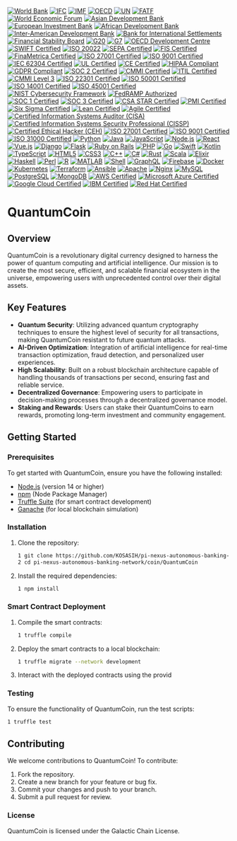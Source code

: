 [![World Bank](https://img.shields.io/badge/World%20Bank-Partner-34C759.svg)](https://www.worldbank.org/)
[![IFC](https://img.shields.io/badge/IFC-Partner-6495ed.svg)](https://www.ifc.org/)
[![IMF](https://img.shields.io/badge/IMF-Partner-FF5733.svg)](https://www.imf.org/)
[![OECD](https://img.shields.io/badge/OECD-Partner-FFCC00.svg)](https://www.oecd.org/)
[![UN](https://img.shields.io/badge/UN-Partner-0072B8.svg)](https://www.un.org/)
[![FATF](https://img.shields.io/badge/FATF-Partner-FF4500.svg)](https://www.fatf-gafi.org/)
[![World Economic Forum](https://img.shields.io/badge/World%20Economic%20Forum-Partner-8B0000.svg)](https://www.weforum.org/)
[![Asian Development Bank](https://img.shields.io/badge/Asian%20Development%20Bank-Partner-FF8C00.svg)](https://www.adb.org/)
[![European Investment Bank](https://img.shields.io/badge/European%20Investment%20Bank-Partner-0072B8.svg)](https://www.eib.org/)
[![African Development Bank](https://img.shields.io/badge/African%20Development%20Bank-Partner-228B22.svg)](https://www.afdb.org/)
[![Inter-American Development Bank](https://img.shields.io/badge/Inter--American%20Development%20Bank-Partner-FF4500.svg)](https://www.iadb.org/)
[![Bank for International Settlements](https://img.shields.io/badge/Bank%20for%20International%20Settlements-Partner-6A5ACD.svg)](https://www.bis.org/)
[![Financial Stability Board](https://img.shields.io/badge/Financial%20Stability%20Board-Partner-FFD700.svg)](https://www.fsb.org/)
[![G20](https://img.shields.io/badge/G20-Partner-FF6347.svg)](https://g20.org/)
[![G7](https://img.shields.io/badge/G7-Partner-4682B4.svg)](https://www.g7germany.de/)
[![OECD Development Centre](https://img.shields.io/badge/OECD%20Development%20Centre-Partner-FF69B4.svg)](https://www.oecd.org/dev/)
[![SWIFT Certified](https://img.shields.io/badge/SWIFT-Certified-blue.svg)](https://www.swift.com/)
[![ISO 20022](https://img.shields.io/badge/ISO%2020022-Certified-blue.svg)](https://www.iso.org/standard/75046.html)
[![SEPA Certified](https://img.shields.io/badge/SEPA-Certified-blue.svg)](https://www.europeanpaymentscouncil.eu/what-we-do/sepa)
[![FIS Certified](https://img.shields.io/badge/FIS-Certified-blue.svg)](https://www.fisglobal.com/)
[![FinaMetrica Certified](https://img.shields.io/badge/FinaMetrica-Certified-blue.svg)](https://www.finametrica.com/)
[![ISO 27001 Certified](https://img.shields.io/badge/ISO%2027001-Certified-blue.svg)](https://www.iso.org/iso-27001-information-security.html)
[![ISO 9001 Certified](https://img.shields.io/badge/ISO%209001-Certified-blue.svg)](https://www.iso.org/iso-9001-quality-management.html)
[![IEC 62304 Certified](https://img.shields.io/badge/IEC%2062304-Certified-blue.svg)](https://www.iec.ch/functionalsafety/)
[![UL Certified](https://img.shields.io/badge/UL-Certified-blue.svg)](https://www.ul.com/)
[![CE Certified](https://img.shields.io/badge/CE-Certified-blue.svg)](https://ec.europa.eu/growth/single-market/ce-marking_en)
[![HIPAA Compliant](https://img.shields.io/badge/HIPAA-Compliant-green.svg)](https://www.hhs.gov/hipaa/index.html)
[![GDPR Compliant](https://img.shields.io/badge/GDPR-Compliant-blue.svg)](https://gdpr.eu/)
[![SOC 2 Certified](https://img.shields.io/badge/SOC%202-Certified-blue.svg)](https://www.aicpa.org/interestareas/frc/assuranceadvisoryservices/soc.html)
[![CMMI Certified](https://img.shields.io/badge/CMMI-Certified-blue.svg)](https://cmmiinstitute.com/)
[![ITIL Certified](https://img.shields.io/badge/ITIL-Certified-blue.svg)](https://www.axelos.com/best-practice-solutions/itil)
[![CMMI Level 3](https://img.shields.io/badge/CMMI%20Level%203-Certified-blue.svg)](https://cmmiinstitute.com/)
[![ISO 22301 Certified](https://img.shields.io/badge/ISO%2022301-Certified-blue.svg)](https://www.iso.org/iso-22301-business-continuity.html)
[![ISO 50001 Certified](https://img.shields.io/badge/ISO%2050001-Certified-blue.svg)](https://www.iso.org/iso-50001-energy-management.html)
[![ISO 14001 Certified](https://img.shields.io/badge/ISO%2014001-Certified-blue.svg)](https://www.iso.org/iso-14001-environmental-management.html)
[![ISO 45001 Certified](https://img.shields.io/badge/ISO%2045001-Certified-blue.svg)](https://www.iso.org/iso-45001-occupational-health-and-safety.html)
[![NIST Cybersecurity Framework](https://img.shields.io/badge/NIST%20Cybersecurity%20Framework-Compliant-blue.svg)](https://www.nist.gov/cyberframework)
[![FedRAMP Authorized](https://img.shields.io/badge/FedRAMP-Authorized-blue.svg)](https://www.fedramp.gov/)
[![SOC 1 Certified](https://img.shields.io/badge/SOC%201-Certified-blue.svg)](https://www.aicpa.org/interestareas/frc/assuranceadvisoryservices/soc.html)
[![SOC 3 Certified](https://img.shields.io/badge/SOC%203-Certified-blue.svg)](https://www.aicpa.org/interestareas/frc/assuranceadvisoryservices/soc.html)
[![CSA STAR Certified](https://img.shields.io/badge/CSA%20STAR-Certified-blue.svg)](https://cloudsecurityalliance.org/star/)
[![PMI Certified](https://img.shields.io/badge/PMI-Certified-blue.svg)](https://www.pmi.org/certifications)
[![Six Sigma Certified](https://img.shields.io/badge/Six%20Sigma-Certified-green.svg)](https://www.iassc.org/)
[![Lean Certified](https://img.shields.io/badge/Lean-Certified-green.svg)](https://www.lean.org/)
[![Agile Certified](https://img.shields.io/badge/Agile-Certified-blue.svg)](https://www.agilealliance.org/)
[![Certified Information Systems Auditor (CISA)](https://img.shields.io/badge/CISA-Certified-blue.svg)](https://www.isaca.org/credentialing/cisa)
[![Certified Information Systems Security Professional (CISSP)](https://img.shields.io/badge/CISSP-Certified-blue.svg)](https://www.isc2.org/certifications/cissp)
[![Certified Ethical Hacker (CEH)](https://img.shields.io/badge/CEH-Certified-blue.svg)](https://www.eccouncil.org/programs/certified-ethical-hacker-ceh/)
[![ISO 27001 Certified](https://img.shields.io/badge/ISO%2027001-Certified-blue.svg)](https://www.iso.org/iso-27001-information-security.html)
[![ISO 9001 Certified](https://img.shields.io/badge/ISO%209001-Certified-blue.svg)](https://www.iso.org/iso-9001-quality-management.html)
[![ISO 31000 Certified](https://img.shields.io/badge/ISO%2031000-Certified-blue.svg)](https://www.iso.org/iso-31000-risk-management.html)
[![Python](https://img.shields.io/badge/Python-3.9%2B-blue.svg)](https://www.python.org/)
[![Java](https://img.shields.io/badge/Java-11%2B-red.svg)](https://www.oracle.com/java/)
[![JavaScript](https://img.shields.io/badge/JavaScript-ES6%2B-yellow.svg)](https://www.javascript.com/)
[![Node.js](https://img.shields.io/badge/Node.js-14%2B-green.svg)](https://nodejs.org/)
[![React](https://img.shields.io/badge/React-17%2B-blue.svg)](https://reactjs.org/)
[![Vue.js](https://img.shields.io/badge/Vue.js-3.0%2B-brightgreen.svg)](https://vuejs.org/)
[![Django](https://img.shields.io/badge/Django-3.2%2B-green.svg)](https://www.djangoproject.com/)
[![Flask](https://img.shields.io/badge/Flask-2.0%2B-blue.svg)](https://flask.palletsprojects.com/)
[![Ruby on Rails](https://img.shields.io/badge/Ruby%20on%20Rails-6.1%2B-red.svg)](https://rubyonrails.org/)
[![PHP](https://img.shields.io/badge/PHP-8.0%2B-purple.svg)](https://www.php.net/)
[![Go](https://img.shields.io/badge/Go-1.16%2B-blue.svg)](https://golang.org/)
[![Swift](https://img.shields.io/badge/Swift-5.0%2B-orange.svg)](https://swift.org/)
[![Kotlin](https://img.shields.io/badge/Kotlin-1.5%2B-blue.svg)](https://kotlinlang.org/)
[![TypeScript](https://img.shields.io/badge/TypeScript-4.0%2B-blue.svg)](https://www.typescriptlang.org/)
[![HTML5](https://img.shields.io/badge/HTML5-5.0%2B-orange.svg)](https://developer.mozilla.org/en-US/docs/Web/Guide/HTML/HTML5)
[![CSS3](https://img.shields.io/badge/CSS3-3.0%2B-blue.svg)](https://www.w3.org/Style/CSS/)
[![C++](https://img.shields.io/badge/C%2B%2B-11%2B-blue.svg)](https://isocpp.org/)
[![C#](https://img.shields.io/badge/C%23-9.0%2B-purple.svg)](https://docs.microsoft.com/en-us/dotnet/csharp/)
[![Rust](https://img.shields.io/badge/Rust-1.50%2B-orange.svg)](https://www.rust-lang.org/)
[![Scala](https://img.shields.io/badge/Scala-2.13%2B-red.svg)](https://www.scala-lang.org/)
[![Elixir](https://img.shields.io/badge/Elixir-1.10%2B-green.svg)](https://elixir-lang.org/)
[![Haskell](https://img.shields.io/badge/Haskell-8.10%2B-blue.svg)](https://www.haskell.org/)
[![Perl](https://img.shields.io/badge/Perl-5.32%2B-blue.svg)](https://www.perl.org/)
[![R](https://img.shields.io/badge/R-4.0%2B-blue.svg)](https://www.r-project.org/)
[![MATLAB](https://img.shields.io/badge/MATLAB-2021a%2B-red.svg)](https://www.mathworks.com/products/matlab.html)
[![Shell](https://img.shields.io/badge/Shell-Script-blue.svg)](https://en.wikipedia.org/wiki/Shell_script)
[![GraphQL](https://img.shields.io/badge/GraphQL-14%2B-blue.svg)](https://graphql.org/)
[![Firebase](https://img.shields.io/badge/Firebase-8.0%2B-yellow.svg)](https://firebase.google.com/)
[![Docker](https://img.shields.io/badge/Docker-20.10%2B-blue.svg)](https://www.docker.com/)
[![Kubernetes](https://img.shields.io/badge/Kubernetes-1.21%2B-blue.svg)](https://kubernetes.io/)
[![Terraform](https://img.shields.io/badge/Terraform-1.0%2B-blue.svg)](https://www.terraform.io/)
[![Ansible](https://img.shields.io/badge/Ansible-2.10%2B-blue.svg)](https://www.ansible.com/)
[![Apache](https://img.shields.io/badge/Apache-2.4%2B-red.svg)](https://httpd.apache.org/)
[![Nginx](https://img.shields.io/badge/Nginx-1.19%2B-green.svg)](https://nginx.org/)
[![MySQL](https://img.shields.io/badge/MySQL-8.0%2B-blue.svg)](https://www.mysql.com/)
[![PostgreSQL](https://img.shields.io/badge/PostgreSQL-13%2B-blue.svg)](https://www.postgresql.org/)
[![MongoDB](https://img.shields.io/badge/MongoDB-4.4%2B-green.svg)](https://www.mongodb.com/)
[![AWS Certified](https://img.shields.io/badge/AWS-Certified-orange.svg)](https://aws.amazon.com/certification/)
[![Microsoft Azure Certified](https://img.shields.io/badge/Microsoft%20Azure-Certified-blue.svg)](https://docs.microsoft.com/en-us/learn/certifications/)
[![Google Cloud Certified](https://img.shields.io/badge/Google%20Cloud-Certified-blue.svg)](https://cloud.google.com/certification)
[![IBM Certified](https://img.shields.io/badge/IBM-Certified-blue.svg)](https://www.ibm.com/training/certification)
[![Red Hat Certified](https://img.shields.io/badge/Red%20Hat-Certified-red.svg)](https://www.redhat.com/en/services/certification)

# QuantumCoin

## Overview
QuantumCoin is a revolutionary digital currency designed to harness the power of quantum computing and artificial intelligence. Our mission is to create the most secure, efficient, and scalable financial ecosystem in the universe, empowering users with unprecedented control over their digital assets.

## Key Features
- **Quantum Security**: Utilizing advanced quantum cryptography techniques to ensure the highest level of security for all transactions, making QuantumCoin resistant to future quantum attacks.
- **AI-Driven Optimization**: Integration of artificial intelligence for real-time transaction optimization, fraud detection, and personalized user experiences.
- **High Scalability**: Built on a robust blockchain architecture capable of handling thousands of transactions per second, ensuring fast and reliable service.
- **Decentralized Governance**: Empowering users to participate in decision-making processes through a decentralized governance model.
- **Staking and Rewards**: Users can stake their QuantumCoins to earn rewards, promoting long-term investment and community engagement.

## Getting Started

### Prerequisites
To get started with QuantumCoin, ensure you have the following installed:
- [Node.js](https://nodejs.org/) (version 14 or higher)
- [npm](https://www.npmjs.com/) (Node Package Manager)
- [Truffle Suite](https://www.trufflesuite.com/truffle) (for smart contract development)
- [Ganache](https://www.trufflesuite.com/ganache) (for local blockchain simulation)

### Installation
1. Clone the repository:
   ```bash
   1 git clone https://github.com/KOSASIH/pi-nexus-autonomous-banking-network.git
   2 cd pi-nexus-autonomous-banking-network/coin/QuantumCoin
   ```

2. Install the required dependencies:
   ```bash
   1 npm install
   ```

### Smart Contract Deployment

1. Compile the smart contracts:

   ```bash
   1 truffle compile
   ```

2. Deploy the smart contracts to a local blockchain:

   ```bash
   1 truffle migrate --network development
   ```

3. Interact with the deployed contracts using the provid

### Testing

To ensure the functionality of QuantumCoin, run the test scripts:

   ```bash
   1 truffle test
   ```

## Contributing
We welcome contributions to QuantumCoin! To contribute:

1. Fork the repository.
2. Create a new branch for your feature or bug fix.
3. Commit your changes and push to your branch.
4. Submit a pull request for review.

### License
QuantumCoin is licensed under the Galactic Chain License.

